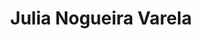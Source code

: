 ---
layout: member
weight: 200
title: Julia Nogueira Varela
status: grad
program: PhD candidate
description:
 Constructing a biosensor based on the mosquito olfactory system to screen for new repellants
img: /img/members/Julia-Varela.jpg
featuredOrder: 3
---